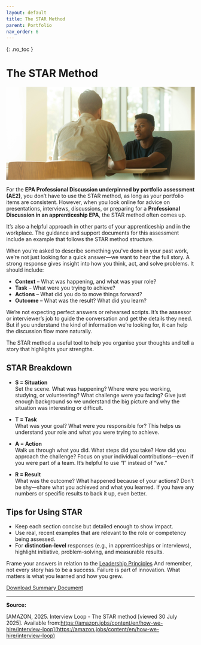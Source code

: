 ```yaml
---
layout: default
title: The STAR Method
parent: Portfolio
nav_order: 6
---
```


{: .no_toc }


# The STAR Method

![Discussion](../images/linkedin-sales-solutions-W3Jl3jREpDY-unsplash.jpg)

For the **EPA Professional Discussion underpinned by portfolio assessment (AE2)**, you don’t have to use the STAR method, as long as your portfolio items are consistent. However, when you look online for advice on presentations, interviews, discussions, or preparing for a **Professional Discussion in an apprenticeship EPA**, the STAR method often comes up.

It’s also a helpful approach in other parts of your apprenticeship and in the workplace. The guidance and support documents for this assessment include an example that follows the STAR method structure.

When you're asked to describe something you've done in your past work, we’re not just looking for a quick answer—we want to hear the full story. A strong response gives insight into how you think, act, and solve problems. It should include:

- **Context** – What was happening, and what was your role?
- **Task** – What were you trying to achieve?
- **Actions** – What did you do to move things forward?
- **Outcome** – What was the result? What did you learn?

We’re not expecting perfect answers or rehearsed scripts. It’s the assessor or interviewer’s job to guide the conversation and get the details they need. But if you understand the kind of information we’re looking for, it can help the discussion flow more naturally.

The STAR method a useful tool to help you organise your thoughts and tell a story that highlights your strengths.

## STAR Breakdown

- **S = Situation**  
  Set the scene. What was happening? Where were you working, studying, or volunteering? What challenge were you facing? Give just enough background so we understand the big picture and why the situation was interesting or difficult.

- **T = Task**  
  What was your goal? What were you responsible for? This helps us understand your role and what you were trying to achieve.

- **A = Action**  
  Walk us through what you did. What steps did you take? How did you approach the challenge? Focus on your individual contributions—even if you were part of a team. It’s helpful to use “I” instead of “we.”

- **R = Result**  
  What was the outcome? What happened because of your actions? Don’t be shy—share what you achieved and what you learned. If you have any numbers or specific results to back it up, even better.

## Tips for Using STAR

- Keep each section concise but detailed enough to show impact.
- Use real, recent examples that are relevant to the role or competency being assessed.
- For **distinction-level** responses (e.g., in apprenticeships or interviews), highlight initiative, problem-solving, and measurable results.

Frame your answers in relation to the [Leadership Principles]([https://www.amazon.jobs/content/en-gb/-principles](https://www.amazon.jobs/content/en/our-workplace/leadership-principles)) And remember, not every story has to be a success. Failure is part of innovation. What matters is what you learned and how you grew.

[Download Summary Document](../info/STAR_methods_2025.pdf)

---

**Source:**  

[AMAZON, 2025. Interview Loop - The STAR method [viewed 30 July 2025]. Available from:https://amazon.jobs/content/en/how-we-hire/interview-loop](https://amazon.jobs/content/en/how-we-hire/interview-loop)

